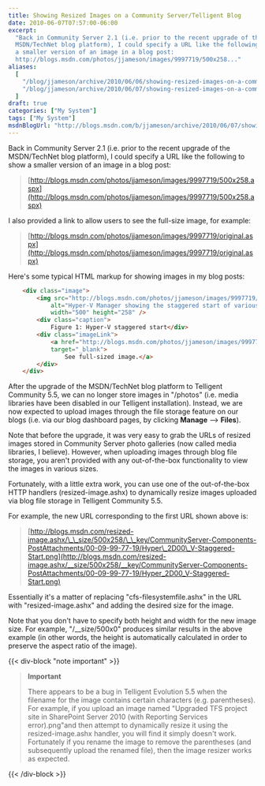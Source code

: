 ```yaml
---
title: Showing Resized Images on a Community Server/Telligent Blog
date: 2010-06-07T07:57:00-06:00
excerpt:
  "Back in Community Server 2.1 (i.e. prior to the recent upgrade of the
  MSDN/TechNet blog platform), I could specify a URL like the following to show
  a smaller version of an image in a blog post:
  http://blogs.msdn.com/photos/jjameson/images/9997719/500x258..."
aliases:
  [
    "/blog/jjameson/archive/2010/06/06/showing-resized-images-on-a-community-server-telligent-blog.aspx",
    "/blog/jjameson/archive/2010/06/07/showing-resized-images-on-a-community-server-telligent-blog.aspx",
  ]
draft: true
categories: ["My System"]
tags: ["My System"]
msdnBlogUrl: "http://blogs.msdn.com/b/jjameson/archive/2010/06/07/showing-resized-images-on-a-community-server-telligent-blog.aspx"
---
```


Back in Community Server 2.1 (i.e. prior to the recent upgrade of the
MSDN/TechNet blog platform), I could specify a URL like the following to show a
smaller version of an image in a blog post:

> [http://blogs.msdn.com/photos/jjameson/images/9997719/500x258.aspx](http://blogs.msdn.com/photos/jjameson/images/9997719/500x258.aspx)

I also provided a link to allow users to see the full-size image, for example:

> [http://blogs.msdn.com/photos/jjameson/images/9997719/original.aspx](http://blogs.msdn.com/photos/jjameson/images/9997719/original.aspx)

Here's some typical HTML markup for showing images in my blog posts:

```HTML
    <div class="image">
        <img src="http://blogs.msdn.com/photos/jjameson/images/9997719/500x258.aspx"
            alt="Hyper-V Manager showing the staggered start of various VMs"
            width="500" height="258" />
        <div class="caption">
            Figure 1: Hyper-V staggered start</div>
        <div class="imageLink">
            <a href="http://blogs.msdn.com/photos/jjameson/images/9997719/original.aspx"
            target="_blank">
                See full-sized image.</a>
        </div>
    </div>
```

After the upgrade of the MSDN/TechNet blog platform to Telligent Community 5.5,
we can no longer store images in "/photos" (i.e. media libraries have been
disabled in our Telligent installation). Instead, we are now expected to upload
images through the file storage feature on our blogs (i.e. via our blog
dashboard pages, by clicking **Manage** --&gt; **Files**).

Note that before the upgrade, it was very easy to grab the URLs of resized
images stored in Community Server photo galleries (now called media libraries, I
believe). However, when uploading images through blog file storage, you aren't
provided with any out-of-the-box functionality to view the images in various
sizes.

Fortunately, with a little extra work, you can use one of the out-of-the-box
HTTP handlers (resized-image.ashx) to dynamically resize images uploaded via
blog file storage in Telligent Community 5.5.

For example, the new URL corresponding to the first URL shown above is:

> [http://blogs.msdn.com/resized-image.ashx/\_\_size/500x258/\_\_key/CommunityServer-Components-PostAttachments/00-09-99-77-19/Hyper\_2D00\_V-Staggered-Start.png](http://blogs.msdn.com/resized-image.ashx/__size/500x258/__key/CommunityServer-Components-PostAttachments/00-09-99-77-19/Hyper_2D00_V-Staggered-Start.png)

Essentially it's a matter of replacing "cfs-filesystemfile.ashx" in the URL with
"resized-image.ashx" and adding the desired size for the image.

Note that you don't have to specify both height and width for the new image
size. For example, "/\_\_size/500x0" produces similar results in the above
example (in other words, the height is automatically calculated in order to
preserve the aspect ratio of the image).

{{< div-block "note important" >}}

> **Important**
> 
> There appears to be a bug in Telligent Evolution 5.5 when the filename for the
> image contains certain characters (e.g. parentheses). For example, if you
> upload an image named "Upgraded TFS project site in SharePoint Server 2010
> (with Reporting Services error).png"and then attempt to dynamically resize it
> using the resized-image.ashx handler, you will find it simply doesn't work.
> Fortunately if you rename the image to remove the parentheses (and
> subsequently upload the renamed file), then the image resizer works as
> expected.

{{< /div-block >}}

